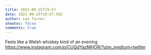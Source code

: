 ```yaml
---
title: 2021-09-25T19-57
date: 2021-09-25T19:57:59Z
author: Lee Turner
showtoc: false
comments: true
---
```


Feels like a Welsh whiskey kind of an evening https://www.instagram.com/p/CUQdYazMHOR/?utm_medium=twitter

